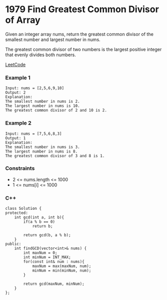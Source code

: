 # 1979 Find Greatest Common Divisor of Array

Given an integer array nums, return the greatest common divisor of the smallest number and largest number in nums.

The greatest common divisor of two numbers is the largest positive integer that evenly divides both numbers.

[LeetCode](https://leetcode.cn/problems/find-greatest-common-divisor-of-array/)

### Example 1

```
Input: nums = [2,5,6,9,10]
Output: 2
Explanation:
The smallest number in nums is 2.
The largest number in nums is 10.
The greatest common divisor of 2 and 10 is 2.
```

### Example 2

```
Input: nums = [7,5,6,8,3]
Output: 1
Explanation:
The smallest number in nums is 3.
The largest number in nums is 8.
The greatest common divisor of 3 and 8 is 1.
```

### Constraints

* 2 <= nums.length <= 1000
* 1 <= nums[i] <= 1000


### C++ 

```
class Solution {
protected:
    int gcd(int a, int b){
        if(a % b == 0)
            return b;
        
        return gcd(b, a % b);
    }
public:
    int findGCD(vector<int>& nums) {
        int maxNum = 0;
        int minNum = INT_MAX;
        for(const int& num : nums){
            maxNum = max(maxNum, num);
            minNum = min(minNum, num);
        }

        return gcd(maxNum, minNum);
    }
};
```
